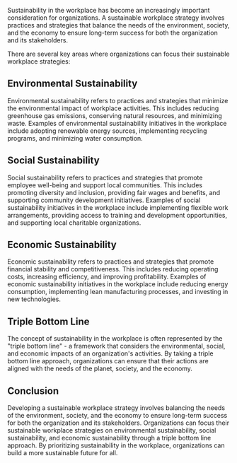 
Sustainability in the workplace has become an increasingly important consideration for organizations. A sustainable workplace strategy involves practices and strategies that balance the needs of the environment, society, and the economy to ensure long-term success for both the organization and its stakeholders.

There are several key areas where organizations can focus their sustainable workplace strategies:

Environmental Sustainability
----------------------------

Environmental sustainability refers to practices and strategies that minimize the environmental impact of workplace activities. This includes reducing greenhouse gas emissions, conserving natural resources, and minimizing waste. Examples of environmental sustainability initiatives in the workplace include adopting renewable energy sources, implementing recycling programs, and minimizing water consumption.

Social Sustainability
---------------------

Social sustainability refers to practices and strategies that promote employee well-being and support local communities. This includes promoting diversity and inclusion, providing fair wages and benefits, and supporting community development initiatives. Examples of social sustainability initiatives in the workplace include implementing flexible work arrangements, providing access to training and development opportunities, and supporting local charitable organizations.

Economic Sustainability
-----------------------

Economic sustainability refers to practices and strategies that promote financial stability and competitiveness. This includes reducing operating costs, increasing efficiency, and improving profitability. Examples of economic sustainability initiatives in the workplace include reducing energy consumption, implementing lean manufacturing processes, and investing in new technologies.

Triple Bottom Line
------------------

The concept of sustainability in the workplace is often represented by the "triple bottom line" - a framework that considers the environmental, social, and economic impacts of an organization's activities. By taking a triple bottom line approach, organizations can ensure that their actions are aligned with the needs of the planet, society, and the economy.

Conclusion
----------

Developing a sustainable workplace strategy involves balancing the needs of the environment, society, and the economy to ensure long-term success for both the organization and its stakeholders. Organizations can focus their sustainable workplace strategies on environmental sustainability, social sustainability, and economic sustainability through a triple bottom line approach. By prioritizing sustainability in the workplace, organizations can build a more sustainable future for all.
